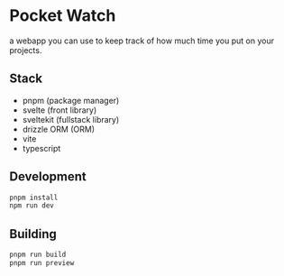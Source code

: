 # Pocket Watch

a webapp you can use to keep track of how much time you put on your projects.

## Stack

- pnpm (package manager)
- svelte (front library)
- sveltekit (fullstack library)
- drizzle ORM (ORM)
- vite
- typescript

## Development

```bash
pnpm install
npm run dev
```

## Building

```bash
pnpm run build
pnpm run preview
```
